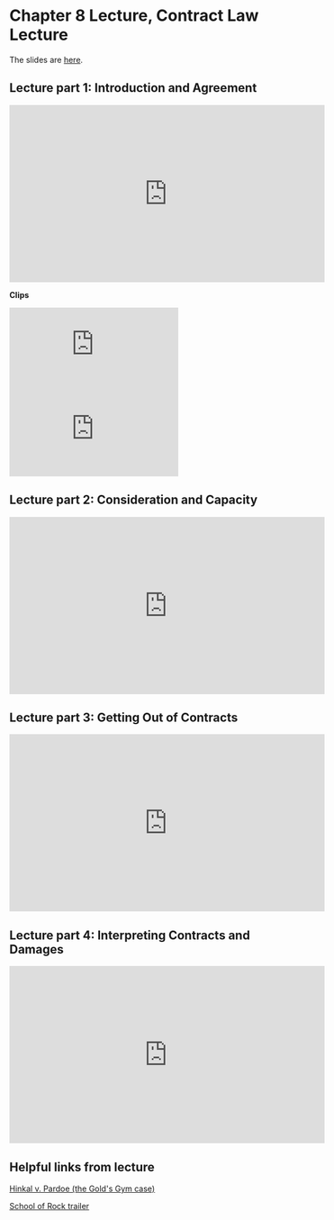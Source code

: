 # Chapter 8 Lecture, Contract Law Lecture

The slides are [here](https://jlingwall.github.io/LegalEnvironment/slides/buslaw_slides_ch08_contracts.html#1).

## Lecture part 1: Introduction and Agreement

<iframe width="560" height="315" src="https://www.youtube.com/embed/fl5-VKFQFb0" frameborder="0" allow="accelerometer; autoplay; encrypted-media; gyroscope; picture-in-picture" allowfullscreen></iframe>

**Clips** 

<iframe width="300" src="https://www.youtube.com/embed/FqCsA6LV3dA" frameborder="0" allow="accelerometer; autoplay; encrypted-media; gyroscope; picture-in-picture" allowfullscreen></iframe>

<iframe width="300" src="https://www.youtube.com/embed/U_n5SNrMaL8" frameborder="0" allow="accelerometer; autoplay; encrypted-media; gyroscope; picture-in-picture" allowfullscreen></iframe>

## Lecture part 2: Consideration and Capacity

<iframe width="560" height="315" src="https://www.youtube.com/embed/L9UAH5h-XVU" frameborder="0" allow="accelerometer; autoplay; encrypted-media; gyroscope; picture-in-picture" allowfullscreen></iframe>

## Lecture part 3: Getting Out of Contracts

<iframe width="560" height="315" src="https://www.youtube.com/embed/PYrhG9-GfSA" frameborder="0" allow="accelerometer; autoplay; encrypted-media; gyroscope; picture-in-picture" allowfullscreen></iframe>

## Lecture part 4: Interpreting Contracts and Damages

<iframe width="560" height="315" src="https://www.youtube.com/embed/cslHpEvRwL4" frameborder="0" allow="accelerometer; autoplay; encrypted-media; gyroscope; picture-in-picture" allowfullscreen></iframe>

## Helpful links from lecture

[Hinkal v. Pardoe (the Gold's Gym case)](https://web.archive.org/web/20180310113238/http://caselaw.findlaw.com/pa-superior-court/1723746.html)

[School of Rock trailer](https://youtu.be/3PsUJFEBC74) 

